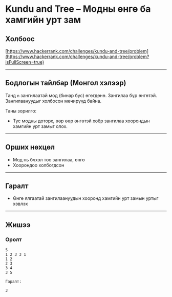 # Kundu and Tree – Модны өнгө ба хамгийн урт зам

## Холбоос

[https://www.hackerrank.com/challenges/kundu-and-tree/problem](https://www.hackerrank.com/challenges/kundu-and-tree/problem?isFullScreen=true)

---

## Бодлогын тайлбар (Монгол хэлээр)

Танд `n` зангилаатай мод (бинар бус) өгөгдөнө. Зангилаа бүр өнгөтэй.  
Зангилаануудыг холбосон мөчирүүд байна.

Таны зорилго:

- Тус модны доторх, өөр өөр өнгөтэй хоёр зангилаа хоорондын хамгийн урт замыг олох.

---

## Орших нөхцөл

- Мод нь бүхэл тоо зангилаа, өнгө
- Хоорондоо холбогдсон

---

## Гаралт

- Өнгө ялгаатай зангилаануудын хооронд хамгийн урт замын уртыг хэвлэх

---

## Жишээ

### Оролт

```plaintext
5
1 2 3 3 1
1 2
2 3
3 4
3 5

Гаралт:

3